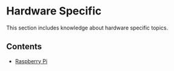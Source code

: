 ---
---
# Hardware Specific

This section includes knowledge about hardware specific topics.

## Contents

- [Raspberry Pi](./RaspberryPi/index.md)
